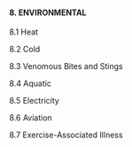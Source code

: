#### 8. ENVIRONMENTAL

8.1 Heat

8.2 Cold

8.3 Venomous Bites and Stings

8.4 Aquatic

8.5 Electricity

8.6 Aviation

8.7 Exercise-Associated Illness